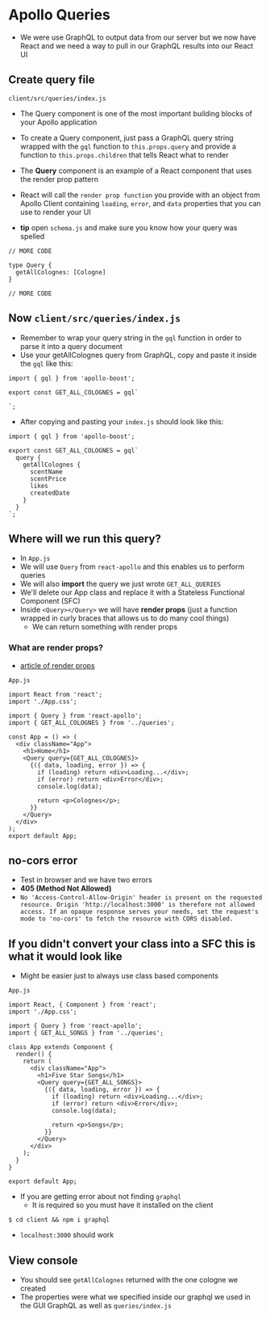 # Apollo Queries
* We were use GraphQL to output data from our server but we now have React and we need a way to pull in our GraphQL results into our React UI

## Create query file
`client/src/queries/index.js`

* The Query component is one of the most important building blocks of your Apollo application
* To create a Query component, just pass a GraphQL query string wrapped with the `gql` function to `this.props.query` and provide a function to `this.props.children` that tells React what to render
* The **Query** component is an example of a React component that uses the render prop pattern
* React will call the `render prop function` you provide with an object from Apollo Client containing `loading`, `error`, and `data` properties that you can use to render your UI

* **tip** open `schema.js` and make sure you know how your query was spelled

```
// MORE CODE

type Query {
  getAllColognes: [Cologne]
}

// MORE CODE
```

## Now `client/src/queries/index.js`
* Remember to wrap your query string in the `gql` function in order to parse it into a query document
* Use your getAllColognes query from GraphQL, copy and paste it inside the `gql` like this:

```
import { gql } from 'apollo-boost';

export const GET_ALL_COLOGNES = gql`
  
`;
```

* After copying and pasting your `index.js` should look like this:

```
import { gql } from 'apollo-boost';

export const GET_ALL_COLOGNES = gql`
  query {
    getAllColognes {
      scentName
      scentPrice
      likes
      createdDate
    }
  }
`;
```

## Where will we run this query?
* In `App.js`
* We will use `Query` from `react-apollo` and this enables us to perform queries
* We will also **import** the query we just wrote `GET_ALL_QUERIES`
* We'll delete our App class and replace it with a Stateless Functional Component (SFC)
* Inside `<Query></Query>` we will have **render props** (just a function wrapped in curly braces that allows us to do many cool things)
    - We can return something with render props

### What are render props?
* [article of render props](https://levelup.gitconnected.com/understanding-react-render-props-by-example-71f2162fd0f2)

`App.js`

```
import React from 'react';
import './App.css';

import { Query } from 'react-apollo';
import { GET_ALL_COLOGNES } from '../queries';

const App = () => (
  <div className="App">
    <h1>Home</h1>
    <Query query={GET_ALL_COLOGNES}>
      {({ data, loading, error }) => {
        if (loading) return <div>Loading...</div>;
        if (error) return <div>Error</div>;
        console.log(data);

        return <p>Colognes</p>;
      }}
    </Query>
  </div>
);
export default App;
```

## no-cors error
* Test in browser and we have two errors
* **405 (Method Not Allowed)**
* `No 'Access-Control-Allow-Origin' header is present on the requested resource. Origin 'http://localhost:3000' is therefore not allowed access. If an opaque response serves your needs, set the request's mode to 'no-cors' to fetch the resource with CORS disabled.`

## If you didn't convert your class into a SFC this is what it would look like
* Might be easier just to always use class based components

`App.js`

```
import React, { Component } from 'react';
import './App.css';

import { Query } from 'react-apollo';
import { GET_ALL_SONGS } from '../queries';

class App extends Component {
  render() {
    return (
      <div className="App">
        <h1>Five Star Songs</h1>
        <Query query={GET_ALL_SONGS}>
          {({ data, loading, error }) => {
            if (loading) return <div>Loading...</div>;
            if (error) return <div>Error</div>;
            console.log(data);

            return <p>Songs</p>;
          }}
        </Query>
      </div>
    );
  }
}

export default App;
```

* If you are getting error about not finding `graphql`
  - It is required so you must have it installed on the client

`$ cd client && npm i graphql`

* `localhost:3000` should work

## View console
* You should see `getAllColognes` returned with the one cologne we created
* The properties were what we specified inside our graphql we used in the GUI GraphQL as well as `queries/index.js`

